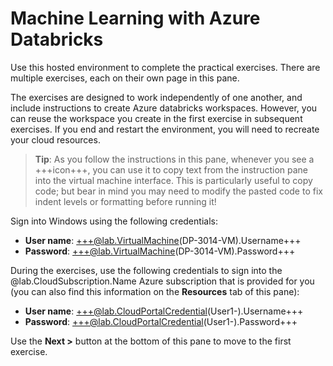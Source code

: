 # Machine Learning with Azure Databricks

Use this hosted environment to complete the practical exercises. There are multiple exercises, each on their own page in this pane. 

The exercises are designed to work independently of one another, and include instructions to create Azure databricks workspaces. However, you can reuse the workspace you create in the first exercise in subsequent exercises. If you end and restart the environment, you will need to recreate your cloud resources.

> **Tip**: As you follow the instructions in this pane, whenever you see a +++icon+++, you can use it to copy text from the instruction pane into the virtual machine interface. This is particularly useful to copy code; but bear in mind you may need to modify the pasted code to fix indent levels or formatting before running it!

Sign into Windows using the following credentials:

- **User name**: +++@lab.VirtualMachine(DP-3014-VM).Username+++
- **Password**: +++@lab.VirtualMachine(DP-3014-VM).Password+++

During the exercises, use the following credentials to sign into the @lab.CloudSubscription.Name Azure subscription that is provided for you (you can also find this information on the **Resources** tab of this pane):

- **User name**: +++@lab.CloudPortalCredential(User1-).Username+++
- **Password**: +++@lab.CloudPortalCredential(User1-).Password+++

Use the **Next >** button at the bottom of this pane to move to the first exercise.
